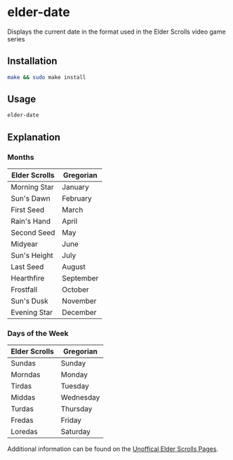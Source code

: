 # elder-date

Displays the current date in the format used in the Elder Scrolls video game series

## Installation

```bash
make && sudo make install
```

## Usage

```bash
elder-date
```

## Explanation

### Months

| Elder Scrolls | Gregorian |
| ------------- | --------- |
| Morning Star  | January   |
| Sun's Dawn    | February  |
| First Seed    | March     |
| Rain's Hand   | April     |
| Second Seed   | May       |
| Midyear       | June      |
| Sun's Height  | July      |
| Last Seed     | August    |
| Hearthfire    | September |
| Frostfall     | October   |
| Sun's Dusk    | November  |
| Evening Star  | December  |

### Days of the Week

| Elder Scrolls | Gregorian |
| ------------- | --------- |
| Sundas        | Sunday    |
| Morndas       | Monday    |
| Tirdas        | Tuesday   |
| Middas        | Wednesday |
| Turdas        | Thursday  |
| Fredas        | Friday    |
| Loredas       | Saturday  |

Additional information can be found on the [Unoffical Elder Scrolls Pages](http://www.uesp.net/wiki/Lore:Calendar).
